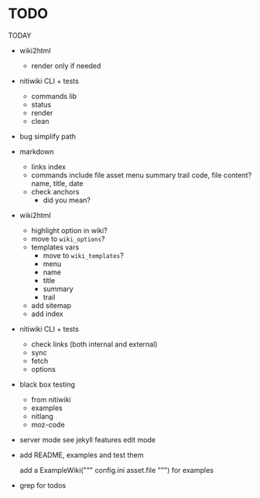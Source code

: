 # TODO

TODAY
* wiki2html
	* render only if needed
* nitiwiki CLI + tests
	* commands lib
	* status
	* render
	* clean



* bug simplify path

* markdown
	* links index
	* commands
		include file
		asset
		menu
		summary
		trail
		code, file content?
		name, title, date
	* check anchors
		* did you mean?

* wiki2html
	* highlight option in wiki?
	* move to `wiki_options`?
	* templates vars
		- move to `wiki_templates`?
		- menu
		- name
		- title
		- summary
		- trail
	* add sitemap
	* add index

* nitiwiki CLI + tests
	* check links (both internal and external)
	* sync
	* fetch
	* options

* black box testing
	* from nitiwiki
	* examples
	* nitlang
	* moz-code

* server mode
	see jekyll features
	edit mode

* add README, examples and test them

	add a ExampleWiki("""
		config.ini
		asset.file
	""") for examples

* grep for todos
